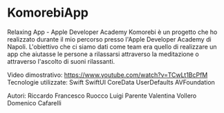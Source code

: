 # KomorebiApp
Relaxing App - Apple Developer Academy
Komorebi è un progetto che ho realizzato durante il mio percorso presso l'Apple Developer Academy di Napoli. L'obiettivo che ci siamo dati come team era quello di realizzare un app che aiutasse le persone a rilassarsi attraverso la meditazione o attraverso l'ascolto di suoni rilassanti.

Video dimostrativo: https://www.youtube.com/watch?v=TCwLt1BcPfM
Tecnologie utilizzate:
Swift
SwiftUI
CoreData
UserDefaults
AVFoundation

Autori:
Riccardo Francesco Ruocco
Luigi Parente
Valentina Vollero
Domenico Cafarelli
